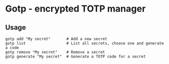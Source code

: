 # Gotp - encrypted TOTP manager

## Usage

    gotp add "My secret"       # Add a new secret
    gotp list                  # List all secrets, choose one and generate a code
    gotp remove "My secret"    # Remove a secret
    gotp generate "My secret"  # Generate a TOTP code for a secret